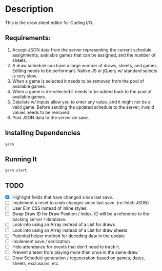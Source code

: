 # Description

This is the draw sheet editor for Curling I/O.

## Requirements:

1. Accept JSON data from the server representing the current schedule assignments, available games that can be assigned, and the number of sheets.
2. A draw schedule can have a large number of draws, sheets, and games. Editing needs to be performant. Native JS or jQuery w/ standard selects is very slow.
3. When a game is selected it needs to be removed from the pool of available games.
4. When a game is de-selected it needs to be added back to the pool of available games.
5. Datalists w/ inputs allow you to enter any value, and it might not be a valid game. Before sending the updated schedule to the server, invalid values needs to be removed.
6. Post JSON data to the server on save.

## Installing Dependencies

```
yarn
```

## Running It

```
yarn start
```

## TODO

- [x] Highlight fields that have changed since last save.
- [ ] Implement a reset to undo changes since last save. (re-fetch JSON)
- [ ] User Elm CSS instead of inline styles.
- [ ] Swap Draw ID for Draw Position / Index. ID will be a reference to the backing server / database.
- [ ] Look into using an Array instead of a List for draws
- [ ] Look into using an Array instead of a List for draw sheets
- [ ] Potential helper method for decoding data in the update
- [ ] Implement save / serilization
- [ ] Hide attendance for events that don't need to track it.
- [ ] Prevent a team from playing more than once in the same draw.
- [ ] Draw Schedule generation / regeneration based on games, dates, sheets, exclusions, etc.
